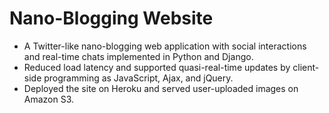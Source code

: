 # Nano-Blogging Website

- A Twitter-like nano-blogging web application with social interactions and real-time chats implemented in Python and Django.
- Reduced load latency and supported quasi-real-time updates by client-side programming as JavaScript, Ajax, and jQuery.
- Deployed the site on Heroku and served user-uploaded images on Amazon S3.
